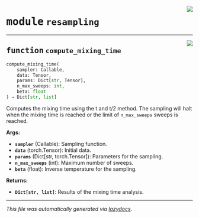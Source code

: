 <!-- markdownlint-disable -->

<a href="https://github.com/spqb/adabmDCApy/tree/main/adabmDCA/adabmDCA/resampling.py#L0"><img align="right" style="float:right;" src="https://img.shields.io/badge/-source-cccccc?style=flat-square"></a>

# <kbd>module</kbd> `resampling`





---

<a href="https://github.com/spqb/adabmDCApy/tree/main/adabmDCA/adabmDCA/resampling.py#L7"><img align="right" style="float:right;" src="https://img.shields.io/badge/-source-cccccc?style=flat-square"></a>

## <kbd>function</kbd> `compute_mixing_time`

```python
compute_mixing_time(
    sampler: Callable,
    data: Tensor,
    params: Dict[str, Tensor],
    n_max_sweeps: int,
    beta: float
) → Dict[str, list]
```

Computes the mixing time using the t and t/2 method. The sampling will halt when the mixing time is reached or the limit of `n_max_sweeps` sweeps is reached. 



**Args:**
 
 - <b>`sampler`</b> (Callable):  Sampling function. 
 - <b>`data`</b> (torch.Tensor):  Initial data. 
 - <b>`params`</b> (Dict[str, torch.Tensor]):  Parameters for the sampling. 
 - <b>`n_max_sweeps`</b> (int):  Maximum number of sweeps. 
 - <b>`beta`</b> (float):  Inverse temperature for the sampling. 



**Returns:**
 
 - <b>`Dict[str, list]`</b>:  Results of the mixing time analysis. 




---

_This file was automatically generated via [lazydocs](https://github.com/ml-tooling/lazydocs)._
